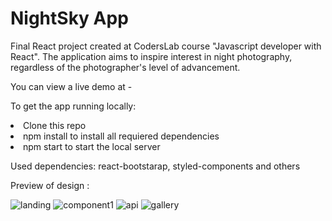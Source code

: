 
# NightSky App
Final React project created at CodersLab course "Javascript developer with React".
The application aims to inspire interest in night photography, regardless of the photographer's level of advancement.

You can view a live demo at - 

To get the app running locally:

<li>Clone this repo
<li>npm install to install all requiered dependencies
<li>npm start to start the local server
  
Used dependencies:
  react-bootstarap, styled-components and others 
  
Preview of design :
  
![landing](https://user-images.githubusercontent.com/79706469/132863442-29b3d23d-f740-4724-b14b-94bf53e1a270.png)
![component1](https://user-images.githubusercontent.com/79706469/132863469-0b3b9d43-f2e3-48e0-8b5d-d5796fa5fa1f.png)
![api](https://user-images.githubusercontent.com/79706469/132863477-cb6656a2-fdfb-4a11-9d87-6c58e672a7cb.png)
![gallery](https://user-images.githubusercontent.com/79706469/132863473-ee8ce572-0485-4400-ab6f-b47bdbbbd59c.png)

